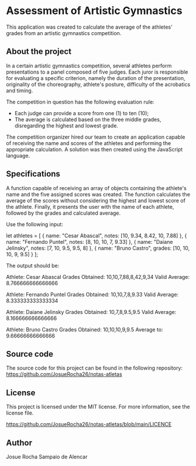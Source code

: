 # Assessment of Artistic Gymnastics

This application was created to calculate the average of the athletes' grades from an artistic gymnastics competition.

## About the project

In a certain artistic gymnastics competition, several athletes perform presentations to a panel composed of five judges. Each juror is responsible for evaluating a specific criterion, namely the duration of the presentation, originality of the choreography, athlete's posture, difficulty of the acrobatics and timing.

The competition in question has the following evaluation rule:

- Each judge can provide a score from one (1) to ten (10);
- The average is calculated based on the three middle grades, disregarding the highest and lowest grade.

The competition organizer hired our team to create an application capable of receiving the name and scores of the athletes and performing the appropriate calculation. A solution was then created using the JavaScript language.

## Specifications

A function capable of receiving an array of objects containing the athlete's name and the five assigned scores was created. The function calculates the average of the scores without considering the highest and lowest score of the athlete. Finally, it presents the user with the name of each athlete, followed by the grades and calculated average.

Use the following input:

let athletes = [
 {
   name: "Cesar Abascal",
   notes: [10, 9.34, 8.42, 10, 7.88]
 },
 {
   name: "Fernando Puntel",
   notes: [8, 10, 10, 7, 9.33]
 },
 {
   name: "Daiane Jelinsky",
   notes: [7, 10, 9.5, 9.5, 8]
 },
 {
   name: "Bruno Castro",
   grades: [10, 10, 10, 9, 9.5]
 }
];

The output should be:

Athlete: Cesar Abascal
Grades Obtained: 10,10,7,88,8,42,9,34
Valid Average: 8.766666666666666

Athlete: Fernando Puntel
Grades Obtained: 10,10,7,8,9.33
Valid Average: 8.333333333333334

Athlete: Daiane Jelinsky
Grades Obtained: 10,7,8,9.5,9.5
Valid Average: 8.166666666666666

Athlete: Bruno Castro
Grades Obtained: 10,10,10,9,9.5
Average to: 9.66666666666666

## Source code

The source code for this project can be found in the following repository: https://github.com/JosueRocha26/notas-atletas

## License

This project is licensed under the MIT license. For more information, see the license file.

https://github.com/JosueRocha26/notas-atletas/blob/main/LICENCE

## Author

Josue Rocha Sampaio de Alencar

